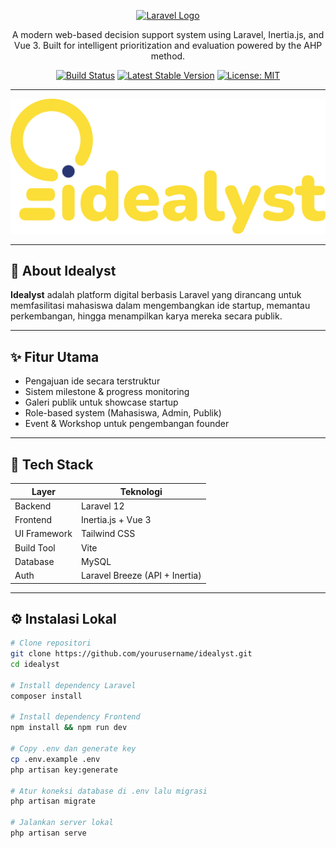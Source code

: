 <p align="center">
  <a href="https://laravel.com" target="_blank">
    <img src="https://raw.githubusercontent.com/laravel/art/master/logo-lockup/5%20SVG/2%20CMYK/1%20Full%20Color/laravel-logolockup-cmyk-red.svg" width="300" alt="Laravel Logo">
  </a>
</p>

<p align="center">
  A modern web-based decision support system using Laravel, Inertia.js, and Vue 3. Built for intelligent prioritization and evaluation powered by the AHP method.
</p>

<p align="center">
  <a href="https://github.com/yourusername/idealyst/actions"><img src="https://github.com/yourusername/idealyst/workflows/tests/badge.svg" alt="Build Status"></a>
  <a href="https://packagist.org/packages/yourusername/idealyst"><img src="https://img.shields.io/packagist/v/yourusername/idealyst" alt="Latest Stable Version"></a>
  <a href="https://opensource.org/licenses/MIT"><img src="https://img.shields.io/github/license/yourusername/idealyst" alt="License: MIT"></a>
</p>

---

<p align="center">
    <a href="idealyst.fadhilputra.com">
    <img src="/public/logo-full.svg">
    </a>
</p>

---

## 🧠 About Idealyst

**Idealyst** adalah platform digital berbasis Laravel yang dirancang untuk memfasilitasi mahasiswa dalam mengembangkan ide startup, memantau perkembangan, hingga menampilkan karya mereka secara publik.

---

## ✨ Fitur Utama

-   Pengajuan ide secara terstruktur
-   Sistem milestone & progress monitoring
-   Galeri publik untuk showcase startup
-   Role-based system (Mahasiswa, Admin, Publik)
-   Event & Workshop untuk pengembangan founder

---

## 🧱 Tech Stack

| Layer        | Teknologi                      |
| ------------ | ------------------------------ |
| Backend      | Laravel 12                     |
| Frontend     | Inertia.js + Vue 3             |
| UI Framework | Tailwind CSS                   |
| Build Tool   | Vite                           |
| Database     | MySQL                          |
| Auth         | Laravel Breeze (API + Inertia) |

---

## ⚙️ Instalasi Lokal

```bash
# Clone repositori
git clone https://github.com/yourusername/idealyst.git
cd idealyst

# Install dependency Laravel
composer install

# Install dependency Frontend
npm install && npm run dev

# Copy .env dan generate key
cp .env.example .env
php artisan key:generate

# Atur koneksi database di .env lalu migrasi
php artisan migrate

# Jalankan server lokal
php artisan serve
```
